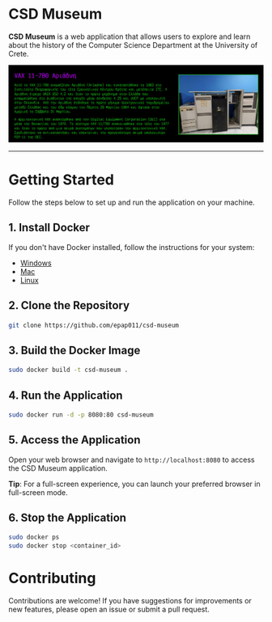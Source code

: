 # CSD Museum

**CSD Museum** is a web application that allows users to explore and learn about the history of the Computer Science Department at the University of Crete.

![alt text](https://github.com/epap011/csd-museum/blob/main/cover.png?raw=true)

---

# Getting Started

Follow the steps below to set up and run the application on your machine.

## 1. Install Docker

If you don't have Docker installed, follow the instructions for your system:
- [Windows](https://docs.docker.com/desktop/install/windows-install/)
- [Mac](https://docs.docker.com/desktop/install/mac-install/)
- [Linux](https://docs.docker.com/engine/install/)

## 2. Clone the Repository
```bash
git clone https://github.com/epap011/csd-museum
```

## 3. Build the Docker Image
```bash
sudo docker build -t csd-museum .
```
## 4. Run the Application
```bash
sudo docker run -d -p 8080:80 csd-museum
```

## 5. Access the Application
Open your web browser and navigate to `http://localhost:8080` to access the CSD Museum application.

**Tip**: For a full-screen experience, you can launch your preferred browser in full-screen mode.

## 6. Stop the Application
```bash
sudo docker ps
sudo docker stop <container_id>
```

# Contributing
Contributions are welcome! If you have suggestions for improvements or new features, please open an issue or submit a pull request.
